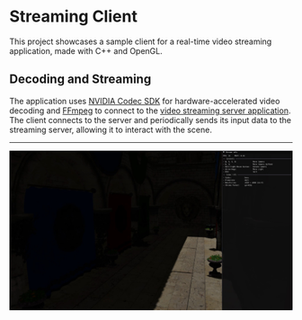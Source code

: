 # Streaming Client
This project showcases a sample client for a real-time video streaming application, made with C++ and OpenGL.

## Decoding and Streaming
The application uses [NVIDIA Codec SDK](https://developer.nvidia.com/video-codec-sdk) for hardware-accelerated video decoding and [FFmpeg](https://www.ffmpeg.org/) to connect to the [video streaming server application](../LocalIllumination).
The client connects to the server and periodically sends its input data to the streaming server, allowing it to interact with the scene.

---

![](../Images/screenshot_streamingClient.jpg)
